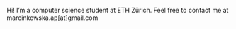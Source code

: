 Hi! I’m a computer science student at ETH Zürich. Feel free to contact me at marcinkowska.ap[at]gmail.com
